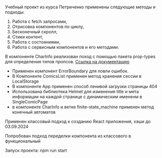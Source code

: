 Учебный проект из курса Петриченко применены следующие методы и подходы:
1. Работа с fetch запросами, 
2. Отрисовка компонентов по циклу,
3. Бесконечный скролл,
4. Стики контент,
5. Работа с состояниями,
6. Работа с сервисным компонентов и его методами.

В компоненте CharInfo реализован поход с помощью пакета prop-types для определения типов пропсов.
<a href="https://ru.legacy.reactjs.org/docs/typechecking-with-proptypes.html">Ссылка на документацию</a>

- Применен компонент ErrorBoundary для ловли ошибок.
- В Компоненте ComicsList применен метод хранения сессии в LocalStorage
- В компоненте App применен способ ленивой загрузки страницы 404
- Использована библиотека Helmet для изменения title и мета информации на каждой странице с динамическим имененм в SingleComicPage
- в компоненте CharInfo и ветке finite-state_machine применен метод конечный автоматов

Применен классовый подход к созданию React приложения, хэши до 03.09.2024

Попробован подход переделки компонента из классового в функциональный

Запуск проекта: npm run start